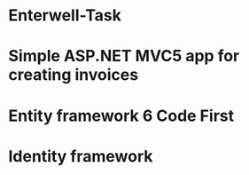 # Enterwell-Task
# Simple ASP.NET MVC5 app for creating invoices
# Entity framework 6 Code First
# Identity framework 
